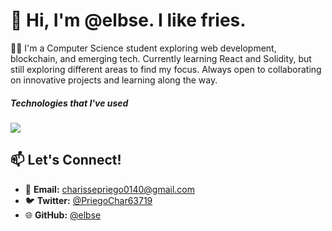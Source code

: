 # 👋 Hi, I'm **@elbse**. I like fries.

👩‍💻 I'm a Computer Science student exploring web development, blockchain, and emerging tech. Currently learning React and Solidity, but still exploring different areas to find my focus. Always open to collaborating on innovative projects and learning along the way.


<p align="center">
<h5>Technologies that I've used</h5>
  <a href="https://skillicons.dev">
    <img src="https://skillicons.dev/icons?i=html,css,js,mysql,tailwind" />
  </a>
</p>

## 📫 **Let's Connect!**
- 📩 **Email:** [charissepriego0140@gmail.com](mailto:charissepriego0140@gmail.com)
- 🐦 **Twitter:** [@PriegoChar63719](https://x.com/PriegoChar63719)
- 🌐 **GitHub:** [@elbse](https://github.com/elbse)


